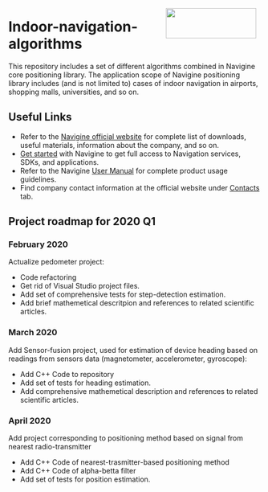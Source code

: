 <a href="http://navigine.com"><img src="https://navigine.com/assets/web/images/logo.svg" align="right" height="60" width="180" hspace="10" vspace="5"></a>

# Indoor-navigation-algorithms

This repository includes a set of different algorithms combined in Navigine core positioning library. The application scope of Navigine positioning library includes (and is not limited to) cases of indoor navigation in airports, shopping malls, universities, and so on.

## Useful Links

- Refer to the [Navigine official website](https://navigine.com/) for complete list of downloads, useful materials, information about the company, and so on.
- [Get started](http://client.navigine.com/login) with Navigine to get full access to Navigation services, SDKs, and applications.
- Refer to the Navigine [User Manual](http://docs.navigine.com/) for complete product usage guidelines.
- Find company contact information at the official website under [Contacts](https://navigine.com/contacts/) tab.

## Project roadmap for 2020 Q1

### February 2020

Actualize pedometer project:
- Code refactoring
- Get rid of Visual Studio project files.
- Add set of comprehensive tests for step-detection estimation.
- Add brief mathemetical descritpion and references to related scientific articles.

### March 2020

Add Sensor-fusion project, used for estimation of device heading based on readings from sensors data (magnetometer, accelerometer, gyroscope):
- Add C++ Code to repository
- Add set of  tests for heading estimation.
- Add comprehensive mathemetical description and references to related scientific articles.

### April 2020

Add project corresponding to positioning method based on signal from nearest radio-transmitter
- Add C++ Code of nearest-trasmitter-based positioning method
- Add C++ Code of alpha-betta filter
- Add set of tests for position estimation.
